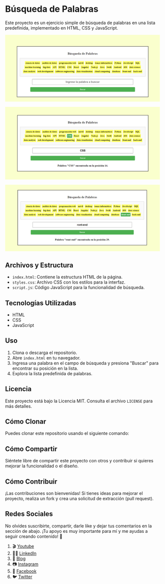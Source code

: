 # Búsqueda de Palabras

Este proyecto es un ejercicio simple de búsqueda de palabras en una lista predefinida, implementado en HTML, CSS y JavaScript.

![Vista previa del proyecto](Screenshot_51.png)

![Vista previa del proyecto](Screenshot_52.png)

![Vista previa del proyecto](Screenshot_53.png)

## Archivos y Estructura

- `index.html`: Contiene la estructura HTML de la página.
- `styles.css`: Archivo CSS con los estilos para la interfaz.
- `script.js`: Código JavaScript para la funcionalidad de búsqueda.

## Tecnologías Utilizadas

- HTML
- CSS
- JavaScript

## Uso

1. Clona o descarga el repositorio.
2. Abre `index.html` en tu navegador.
3. Ingresa una palabra en el campo de búsqueda y presiona "Buscar" para encontrar su posición en la lista.
4. Explora la lista predefinida de palabras.

## Licencia

Este proyecto está bajo la Licencia MIT. Consulta el archivo `LICENSE` para más detalles.

## Cómo Clonar

Puedes clonar este repositorio usando el siguiente comando:


## Cómo Compartir

Siéntete libre de compartir este proyecto con otros y contribuir si quieres mejorar la funcionalidad o el diseño.

## Cómo Contribuir

¡Las contribuciones son bienvenidas! Si tienes ideas para mejorar el proyecto, realiza un fork y crea una solicitud de extracción (pull request).

## Redes Sociales

No olvides suscribirte, compartir, darle like y dejar tus comentarios en la sección de abajo. ¡Tu apoyo es muy importante para mí y me ayudas a seguir creando contenido! 💚

1. 🎬 [Youtube](https://www.youtube.com/@JuancitoPenaV)
2. 👨‍💼 [LinkedIn](https://www.linkedin.com/in/juancitope%C3%B1a/)
3. 📰 [Blog](https://advisertecnology.com/)
4. 📷 [Instagram](https://www.instagram.com/juancito.pena.v/)
5. 📑 [Facebook](https://www.facebook.com/juancito.p.v)
6. 🐦 [Twitter](https://twitter.com/JuancitoPenaV)

